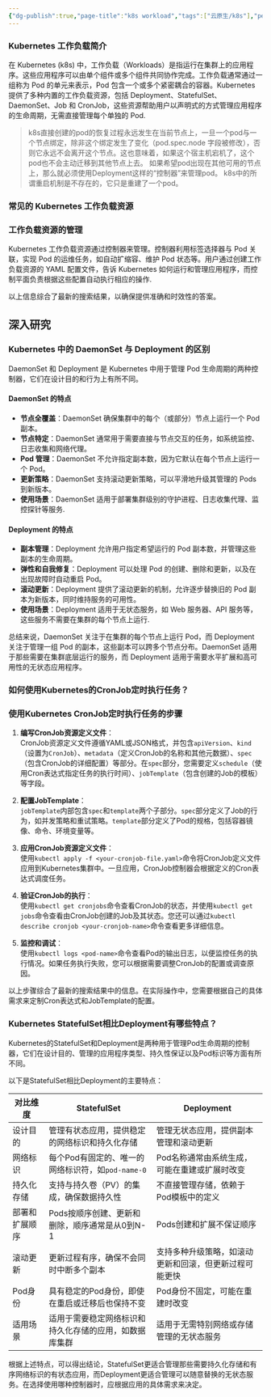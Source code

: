 ```yaml
---
{"dg-publish":true,"page-title":"k8s workload","tags":["云原生/k8s"],"permalink":"/云原生/k8s/k8s workload/","dgPassFrontmatter":true}
---
```




### Kubernetes 工作负载简介

在 Kubernetes (k8s) 中，工作负载（Workloads）是指运行在集群上的应用程序。这些应用程序可以由单个组件或多个组件共同协作完成。工作负载通常通过一组称为 Pod 的单元来表示，Pod 包含一个或多个紧密耦合的容器。Kubernetes 提供了多种内置的工作负载资源，包括 Deployment、StatefulSet、DaemonSet、Job 和 CronJob，这些资源帮助用户以声明式的方式管理应用程序的生命周期，无需直接管理每个单独的 Pod. 

> k8s直接创建的pod的恢复过程永远发生在当前节点上，一旦一个pod与一个节点绑定，除非这个绑定发生了变化（pod.spec.node 字段被修改），否则它永远不会离开这个节点。这也意味着，如果这个宿主机宕机了，这个pod也不会主动迁移到其他节点上去。
> 如果希望pod出现在其他可用的节点上，那么就必须使用Deployment这样的“控制器”来管理pod。
> k8s中的所谓重启机制是不存在的，它只是重建了一个pod。

### 常见的 Kubernetes 工作负载资源

### 工作负载资源的管理

Kubernetes 工作负载资源通过控制器来管理。控制器利用标签选择器与 Pod 关联，实现 Pod 的运维任务，如自动扩缩容、维护 Pod 状态等。用户通过创建工作负载资源的 YAML 配置文件，告诉 Kubernetes 如何运行和管理应用程序，而控制平面负责根据这些配置自动执行相应的操作. 

以上信息综合了最新的搜索结果，以确保提供准确和时效性的答案。

## **深入研究**


### Kubernetes 中的 DaemonSet 与 Deployment 的区别

DaemonSet 和 Deployment 是 Kubernetes 中用于管理 Pod 生命周期的两种控制器，它们在设计目的和行为上有所不同。

#### DaemonSet 的特点

-   **节点全覆盖**：DaemonSet 确保集群中的每个（或部分）节点上运行一个 Pod 副本。
-   **节点特定**：DaemonSet 通常用于需要直接与节点交互的任务，如系统监控、日志收集和网络代理。
-   **Pod 管理**：DaemonSet 不允许指定副本数，因为它默认在每个节点上运行一个 Pod。
-   **更新策略**：DaemonSet 支持滚动更新策略，可以平滑地升级其管理的 Pods 到新版本。
-   **使用场景**：DaemonSet 适用于部署集群级别的守护进程、日志收集代理、监控探针等服务. 

#### Deployment 的特点

-   **副本管理**：Deployment 允许用户指定希望运行的 Pod 副本数，并管理这些副本的生命周期。
-   **弹性和自我修复**：Deployment 可以处理 Pod 的创建、删除和更新，以及在出现故障时自动重启 Pod。
-   **滚动更新**：Deployment 提供了滚动更新的机制，允许逐步替换旧的 Pod 副本为新版本，同时维持服务的可用性。
-   **使用场景**：Deployment 适用于无状态服务，如 Web 服务器、API 服务等，这些服务不需要在集群的每个节点上运行. 

总结来说，DaemonSet 关注于在集群的每个节点上运行 Pod，而 Deployment 关注于管理一组 Pod 的副本，这些副本可以跨多个节点分布。DaemonSet 适用于那些需要在集群底层运行的服务，而 Deployment 适用于需要水平扩展和高可用性的无状态应用程序。

### **如何使用Kubernetes的CronJob定时执行任务？**

### 使用Kubernetes CronJob定时执行任务的步骤

1.  **编写CronJob资源定义文件**：  
    CronJob资源定义文件遵循YAML或JSON格式，并包含`apiVersion`、`kind`（设置为`CronJob`）、`metadata`（定义CronJob的名称和其他元数据）、`spec`（包含CronJob的详细配置）等部分。在`spec`部分，您需要定义`schedule`（使用Cron表达式指定任务的执行时间）、`jobTemplate`（包含创建的Job的模板）等字段。
    
2.  **配置JobTemplate**：  
    `jobTemplate`内部包含`spec`和`template`两个子部分。`spec`部分定义了Job的行为，如并发策略和重试策略。`template`部分定义了Pod的规格，包括容器镜像、命令、环境变量等。
    
3.  **应用CronJob资源定义文件**：  
    使用`kubectl apply -f <your-cronjob-file.yaml>`命令将CronJob定义文件应用到Kubernetes集群中。一旦应用，CronJob控制器会根据定义的Cron表达式调度任务。
    
4.  **验证CronJob的执行**：  
    使用`kubectl get cronjobs`命令查看CronJob的状态，并使用`kubectl get jobs`命令查看由CronJob创建的Job及其状态。您还可以通过`kubectl describe cronjob <your-cronjob-name>`命令查看更多详细信息。
    
5.  **监控和调试**：  
    使用`kubectl logs <pod-name>`命令查看Pod的输出日志，以便监控任务的执行情况。如果任务执行失败，您可以根据需要调整CronJob的配置或调查原因。
    

以上步骤综合了最新的搜索结果中的信息。在实际操作中，您需要根据自己的具体需求来定制Cron表达式和JobTemplate的配置。 

### **Kubernetes StatefulSet相比Deployment有哪些特点？**

Kubernetes的StatefulSet和Deployment是两种用于管理Pod生命周期的控制器，它们在设计目的、管理的应用程序类型、持久性保证以及Pod标识等方面有所不同。

以下是StatefulSet相比Deployment的主要特点：

|对比维度|StatefulSet|Deployment|
|---|---|---|
|设计目的|管理有状态应用，提供稳定的网络标识和持久化存储|管理无状态应用，提供副本管理和滚动更新|
|网络标识|每个Pod有固定的、唯一的网络标识符，如`pod-name-0`|Pod名称通常由系统生成，可能在重建或扩展时改变|
|持久化存储|支持与持久卷（PV）的集成，确保数据持久性|不直接管理存储，依赖于Pod模板中的定义|
|部署和扩展顺序|Pods按顺序创建、更新和删除，顺序通常是从0到N-1|Pods创建和扩展不保证顺序|
|滚动更新|更新过程有序，确保不会同时中断多个副本|支持多种升级策略，如滚动更新和回滚，但更新过程可能更快|
|Pod身份|具有稳定的Pod身份，即使在重启或迁移后也保持不变|Pod身份不固定，可能在重建时改变|
|适用场景|适用于需要稳定网络标识和持久化存储的应用，如数据库集群|适用于无需特别网络或存储管理的无状态服务|

根据上述特点，可以得出结论，StatefulSet更适合管理那些需要持久化存储和有序网络标识的有状态应用，而Deployment更适合管理可以随意替换的无状态服务。在选择使用哪种控制器时，应根据应用的具体需求来决定。
